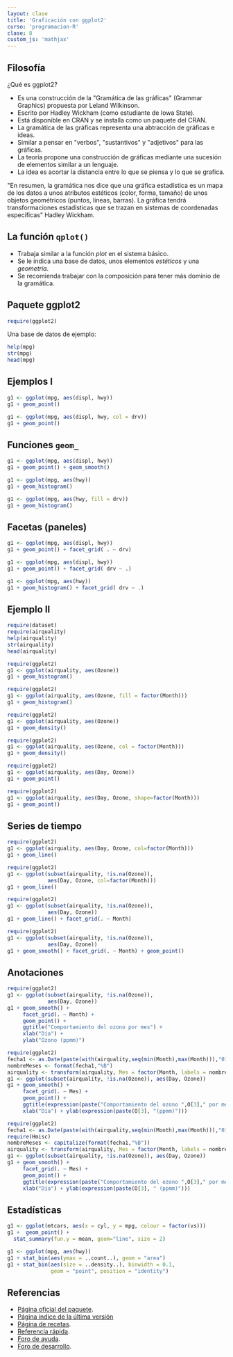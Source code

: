```yaml
---
layout: clase
title: 'Graficación con ggplot2'
curso: 'programacion-R'
clase: 8
custom_js: 'mathjax'
---
```


## Filosofía
¿Qué es ggplot2?

- Es una construcción de la "Gramática de las gráficas" (Grammar Graphics) propuesta por Leland Wilkinson.
- Escrito por Hadley Wickham (como estudiante de Iowa State).
- Está disponible en CRAN y se installa como un paquete del CRAN.
- La gramática de las gráficas representa una abtracción de gráficas e ideas.
- Similar a pensar en "verbos", "sustantivos" y "adjetivos" para las gráficas.
- La teoría propone una construcción de gráficas mediante una sucesión de elementos similar a un lenguaje.
- La idea es acortar la distancia entre lo que se piensa y lo que se grafica.

"En resumen, la gramática nos dice que una gráfica estadística es un mapa de los datos a unos atributos estéticos (color, forma, tamaño) de unos objetos geométricos (puntos, lineas, barras). La gráfica tendrá transformaciones estadísticas que se trazan en sistemas de coordenadas específicas" Hadley Wickham.

## La función `qplot()`

- Trabaja similar a la función *plot* en el sistema básico.
- Se le indica una base de datos, unos elementos *estéticos* y
  una *geometría*.
- Se recomienda trabajar con la composición para tener más dominio de la gramática.

## Paquete ggplot2

```r
require(ggplot2)
```
Una base de datos de ejemplo:

```r
help(mpg)
str(mpg)
head(mpg)
```

## Ejemplos I
```r
g1 <- ggplot(mpg, aes(displ, hwy))
g1 + geom_point()
```

```r
g1 <- ggplot(mpg, aes(displ, hwy, col = drv))
g1 + geom_point()
```

## Funciones `geom_`

```r
g1 <- ggplot(mpg, aes(displ, hwy))
g1 + geom_point() + geom_smooth()
```

```r
g1 <- ggplot(mpg, aes(hwy))
g1 + geom_histogram()
```

```r
g1 <- ggplot(mpg, aes(hwy, fill = drv))
g1 + geom_histogram()
```

## Facetas (paneles)


```r
g1 <- ggplot(mpg, aes(displ, hwy))
g1 + geom_point() + facet_grid( . ~ drv)
```

```r
g1 <- ggplot(mpg, aes(displ, hwy))
g1 + geom_point() + facet_grid( drv ~ .)
```

```r
g1 <- ggplot(mpg, aes(hwy))
g1 + geom_histogram() + facet_grid( drv ~ .)
```

## Ejemplo II

```r
require(dataset)
require(airquality)
help(airquality)
str(airquality)
head(airquality)
```

```r
require(ggplot2)
g1 <- ggplot(airquality, aes(Ozone))
g1 + geom_histogram()
```


```r
require(ggplot2)
g1 <- ggplot(airquality, aes(Ozone, fill = factor(Month)))
g1 + geom_histogram()
```

```r
require(ggplot2)
g1 <- ggplot(airquality, aes(Ozone))
g1 + geom_density()
```

```r
require(ggplot2)
g1 <- ggplot(airquality, aes(Ozone, col = factor(Month)))
g1 + geom_density()
```

```r
require(ggplot2)
g1 <- ggplot(airquality, aes(Day, Ozone))
g1 + geom_point()
```

```r
require(ggplot2)
g1 <- ggplot(airquality, aes(Day, Ozone, shape=factor(Month)))
g1 + geom_point()
```

## Series de tiempo

```r
require(ggplot2)
g1 <- ggplot(airquality, aes(Day, Ozone, col=factor(Month)))
g1 + geom_line()
```

```r
require(ggplot2)
g1 <- ggplot(subset(airquality, !is.na(Ozone)),
             aes(Day, Ozone, col=factor(Month)))
g1 + geom_line()
```

```r
require(ggplot2)
g1 <- ggplot(subset(airquality, !is.na(Ozone)),
             aes(Day, Ozone))
g1 + geom_line() + facet_grid(. ~ Month)
```


```r
require(ggplot2)
g1 <- ggplot(subset(airquality, !is.na(Ozone)),
             aes(Day, Ozone))
g1 + geom_smooth() + facet_grid(. ~ Month) + geom_point()
```

## Anotaciones


```r
require(ggplot2)
g1 <- ggplot(subset(airquality, !is.na(Ozone)),
             aes(Day, Ozone))
g1 + geom_smooth() +
     facet_grid(. ~ Month) +
     geom_point() +
     ggtitle("Comportamiento del ozono por mes") +
     xlab("Día") +
     ylab("Ozono (ppmm)")
```


```r
require(ggplot2)
fecha1 <- as.Date(paste(with(airquality,seq(min(Month),max(Month))),"01"), format = "%m%d")
nombreMeses <- format(fecha1,"%B")
airquality <- transform(airquality, Mes = factor(Month, labels = nombreMeses))
g1 <- ggplot(subset(airquality, !is.na(Ozone)), aes(Day, Ozone))
g1 + geom_smooth() +
     facet_grid(. ~ Mes) +
     geom_point() +
     ggtitle(expression(paste("Comportamiento del ozono ",O[3]," por mes"))) +
     xlab("Día") + ylab(expression(paste(O[3], "(ppmm)")))
```


```r
require(ggplot2)
fecha1 <- as.Date(paste(with(airquality,seq(min(Month),max(Month))),"01"), format = "%m%d")
require(Hmisc)
nombreMeses <- capitalize(format(fecha1,"%B"))
airquality <- transform(airquality, Mes = factor(Month, labels = nombreMeses))
g1 <- ggplot(subset(airquality, !is.na(Ozone)), aes(Day, Ozone))
g1 + geom_smooth() +
     facet_grid(. ~ Mes) +
     geom_point() +
     ggtitle(expression(paste("Comportamiento del ozono ",O[3]," por mes"))) +
     xlab("Día") + ylab(expression(paste(O[3], " (ppmm)")))
```
## Estadísticas

```r
g1 <- ggplot(mtcars, aes(x = cyl, y = mpg, colour = factor(vs)))
g1 +  geom_point() +
  stat_summary(fun.y = mean, geom="line", size = 2)
```

```r
g1 <- ggplot(mpg, aes(hwy))
g1 + stat_bin(aes(ymax = ..count..), geom = "area")
g1 + stat_bin(aes(size = ..density..), binwidth = 0.1,
              geom = "point", position = "identity")
```

## Referencias

- [Página oficial del paquete](http://ggplot2.org).
- [Página indice de la última versión](http://docs.ggplot2.org/current/)
- [Página de recetas](http://www.cookbook-r.com/Graphs/).
- [Referencia rápida](http://sape.inf.usi.ch/quick-reference/ggplot2).
- [Foro de ayuda](http://groups.google.com/group/ggplot2).
- [Foro de desarrollo](http://github.com/hadley/ggplot2).
